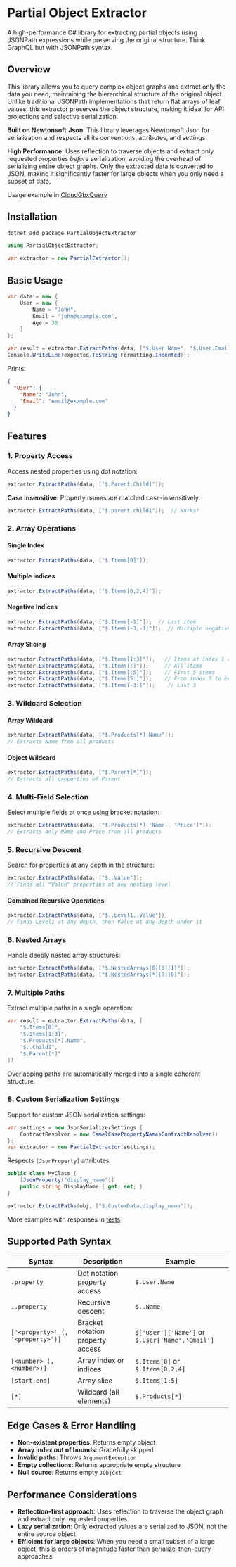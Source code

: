 # Partial Object Extractor

A high-performance C# library for extracting partial objects using JSONPath expressions while preserving the original structure. Think GraphQL but with JSONPath syntax.

## Overview

This library allows you to query complex object graphs and extract only the data you need, maintaining the hierarchical structure of the original object. Unlike traditional JSONPath implementations
that return flat arrays of leaf values, this extractor preserves the object structure, making it ideal for API projections and selective serialization.

**Built on Newtonsoft.Json**: This library leverages Newtonsoft.Json for serialization and respects all its conventions, attributes, and settings.

**High Performance**: Uses reflection to traverse objects and extract only requested properties *before* serialization, avoiding the overhead of serializing entire object graphs. Only the extracted
data is converted to JSON, making it significantly faster for large objects when you only need a subset of data.

Usage example in [CloudGbxQuery](https://github.com/achepta/cloud-gbx-query/blob/master/Program.cs#L159)

## Installation

```bash
dotnet add package PartialObjectExtractor
```

```csharp
using PartialObjectExtractor;

var extractor = new PartialExtractor();
```

## Basic Usage

```csharp
var data = new {
    User = new {
        Name = "John",
        Email = "john@example.com",
        Age = 30
    }
};

var result = extractor.ExtractPaths(data, ["$.User.Name", "$.User.Email"]);
Console.WriteLine(expected.ToString(Formatting.Indented));
```

Prints:

```json
{
  "User": {
    "Name": "John",
    "Email": "email@example.com"
  }
}

```

## Features

### 1. Property Access

Access nested properties using dot notation:

```csharp
extractor.ExtractPaths(data, ["$.Parent.Child1"]);
```

**Case Insensitive**: Property names are matched case-insensitively.

```csharp
extractor.ExtractPaths(data, ["$.parent.child1"]);  // Works!
```

### 2. Array Operations

#### Single Index

```csharp
extractor.ExtractPaths(data, ["$.Items[0]"]);
```

#### Multiple Indices

```csharp
extractor.ExtractPaths(data, ["$.Items[0,2,4]"]);
```

#### Negative Indices

```csharp
extractor.ExtractPaths(data, ["$.Items[-1]"]);  // Last item
extractor.ExtractPaths(data, ["$.Items[-3,-1]"]);  // Multiple negative indices
```

#### Array Slicing

```csharp
extractor.ExtractPaths(data, ["$.Items[1:3]"]);   // Items at index 1 and 2
extractor.ExtractPaths(data, ["$.Items[:]"]);     // All items
extractor.ExtractPaths(data, ["$.Items[:5]"]);    // First 5 items
extractor.ExtractPaths(data, ["$.Items[5:]"]);    // From index 5 to end
extractor.ExtractPaths(data, ["$.Items[-3:]"]);    // Last 3
```

### 3. Wildcard Selection

#### Array Wildcard

```csharp
extractor.ExtractPaths(data, ["$.Products[*].Name"]);
// Extracts Name from all products
```

#### Object Wildcard

```csharp
extractor.ExtractPaths(data, ["$.Parent[*]"]);
// Extracts all properties of Parent
```

### 4. Multi-Field Selection

Select multiple fields at once using bracket notation:

```csharp
extractor.ExtractPaths(data, ["$.Products[*]['Name', 'Price']"]);
// Extracts only Name and Price from all products
```

### 5. Recursive Descent

Search for properties at any depth in the structure:

```csharp
extractor.ExtractPaths(data, ["$..Value"]);
// Finds all "Value" properties at any nesting level
```

#### Combined Recursive Operations

```csharp
extractor.ExtractPaths(data, ["$..Level1..Value"]);
// Finds Level1 at any depth, then Value at any depth under it
```

### 6. Nested Arrays

Handle deeply nested array structures:

```csharp
extractor.ExtractPaths(data, ["$.NestedArrays[0][0][1]"]);
extractor.ExtractPaths(data, ["$.NestedArrays[*][0][0]"]);
```

### 7. Multiple Paths

Extract multiple paths in a single operation:

```csharp
var result = extractor.ExtractPaths(data, [
    "$.Items[0]",
    "$.Items[1:3]",
    "$.Products[*].Name",
    "$..Child1",
    "$.Parent[*]"
]);
```

Overlapping paths are automatically merged into a single coherent structure.

### 8. Custom Serialization Settings

Support for custom JSON serialization settings:

```csharp
var settings = new JsonSerializerSettings {
    ContractResolver = new CamelCasePropertyNamesContractResolver()
};
var extractor = new PartialExtractor(settings);
```

Respects `[JsonProperty]` attributes:

```csharp
public class MyClass {
    [JsonProperty("display_name")]
    public string DisplayName { get; set; }
}

extractor.ExtractPaths(obj, ["$.CustomData.display_name"]);
```

More examples with responses in [tests](TestPartialQuery/PartialObjectExtractorTest.cs)

## Supported Path Syntax

| Syntax                            | Description                      | Example                                         |
|-----------------------------------|----------------------------------|-------------------------------------------------|
| `.property`                       | Dot notation property access     | `$.User.Name`                                   |
| `..property`                      | Recursive descent                | `$..Name`                                       |
| `['<property>' (, '<property>')]` | Bracket notation property access | `$['User']['Name']` or `$.User['Name','Email']` |
| `[<number> (, <number>)]`         | Array index or indices           | `$.Items[0]` or `$.Items[0,2,4]`                |
| `[start:end]`                     | Array slice                      | `$.Items[1:5]`                                  |
| `[*]`                             | Wildcard (all elements)          | `$.Products[*]`                                 |

## Edge Cases & Error Handling

- **Non-existent properties**: Returns empty object
- **Array index out of bounds**: Gracefully skipped
- **Invalid paths**: Throws `ArgumentException`
- **Empty collections**: Returns appropriate empty structure
- **Null source**: Returns empty `JObject`

## Performance Considerations

- **Reflection-first approach**: Uses reflection to traverse the object graph and extract only requested properties
- **Lazy serialization**: Only extracted values are serialized to JSON, not the entire source object
- **Efficient for large objects**: When you need a small subset of a large object, this is orders of magnitude faster than serialize-then-query approaches

